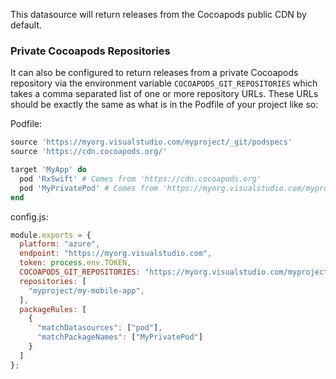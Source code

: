 This datasource will return releases from the Cocoapods public CDN by default.

### Private Cocoapods Repositories

It can also be configured to return releases from a private Cocoapods repository via the environment variable `COCOAPODS_GIT_REPOSITORIES` which takes a comma separated list of one or more repository URLs.
These URLs should be exactly the same as what is in the Podfile of your project like so:

Podfile:

```ruby
source 'https://myorg.visualstudio.com/myproject/_git/podspecs'
source 'https://cdn.cocoapods.org/'

target 'MyApp' do
  pod 'RxSwift' # Comes from 'https://cdn.cocoapods.org'
  pod 'MyPrivatePod' # Comes from 'https://myorg.visualstudio.com/myproject/_git/podspecs'
end
```

config.js:

```javascript
module.exports = {
  platform: "azure",
  endpoint: "https://myorg.visualstudio.com",
  token: process.env.TOKEN,
  COCOAPODS_GIT_REPOSITORIES: "https://myorg.visualstudio.com/myproject/_git/podspecs",
  repositories: [
    "myproject/my-mobile-app",
  ],
  packageRules: [
    {
      "matchDatasources": ["pod"],
      "matchPackageNames": ["MyPrivatePod"]
    }
  ]
};
```
